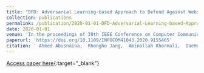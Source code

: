 ```yaml
---
title: "DFD: Adversarial Learning-based Approach to Defend Against Website Fingerprinting"
collection: publications
permalink: /publication/2020-01-01-DFD-Adversarial-Learning-based-Approach-to-Defend-Against-Website-Fingerprinting
date: 2020-01-01
venue: 'In the proceedings of 39th IEEE Conference on Computer Communications, INFOCOM 2020, Toronto, ON, Canada, July 6-9, 2020'
paperurl: 'https://doi.org/10.1109/INFOCOM41043.2020.9155465'
citation: ' Ahmed Abusnaina,  Rhongho Jang,  Aminollah Khormali,  DaeHun Nyang,  David Mohaisen, &quot;DFD: Adversarial Learning-based Approach to Defend Against Website Fingerprinting.&quot; In the proceedings of 39th IEEE Conference on Computer Communications, INFOCOM 2020, Toronto, ON, Canada, July 6-9, 2020, 2020.'
---
```

[Access paper here](https://doi.org/10.1109/INFOCOM41043.2020.9155465){:target="_blank"}

